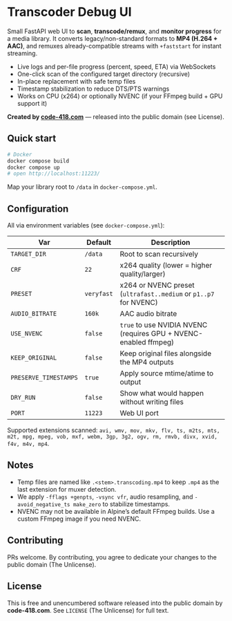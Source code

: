 # Transcoder Debug UI

Small FastAPI web UI to **scan**, **transcode/remux**, and **monitor progress** for a media library.
It converts legacy/non-standard formats to **MP4 (H.264 + AAC)**, and remuxes already-compatible
streams with `+faststart` for instant streaming.

- Live logs and per-file progress (percent, speed, ETA) via WebSockets
- One-click scan of the configured target directory (recursive)
- In-place replacement with safe temp files
- Timestamp stabilization to reduce DTS/PTS warnings
- Works on CPU (x264) or optionally NVENC (if your FFmpeg build + GPU support it)

**Created by [code-418.com](https://code-418.com)** — released into the public domain (see License).

## Quick start

```bash
# Docker
docker compose build
docker compose up
# open http://localhost:11223/
```

Map your library root to `/data` in `docker-compose.yml`.

## Configuration

All via environment variables (see `docker-compose.yml`):

| Var | Default | Description |
|-----|---------|-------------|
| `TARGET_DIR` | `/data` | Root to scan recursively |
| `CRF` | `22` | x264 quality (lower = higher quality/larger) |
| `PRESET` | `veryfast` | x264 or NVENC preset (`ultrafast..medium` or `p1..p7` for NVENC) |
| `AUDIO_BITRATE` | `160k` | AAC audio bitrate |
| `USE_NVENC` | `false` | `true` to use NVIDIA NVENC (requires GPU + NVENC-enabled ffmpeg) |
| `KEEP_ORIGINAL` | `false` | Keep original files alongside the MP4 outputs |
| `PRESERVE_TIMESTAMPS` | `true` | Apply source mtime/atime to output |
| `DRY_RUN` | `false` | Show what would happen without writing files |
| `PORT` | `11223` | Web UI port |

Supported extensions scanned: `avi, wmv, mov, mkv, flv, ts, m2ts, mts, m2t, mpg, mpeg, vob, mxf, webm, 3gp, 3g2, ogv, rm, rmvb, divx, xvid, f4v, m4v, mp4`.

## Notes

- Temp files are named like `.<stem>.transcoding.mp4` to keep `.mp4` as the last extension for muxer detection.
- We apply `-fflags +genpts`, `-vsync vfr`, audio resampling, and `-avoid_negative_ts make_zero` to stabilize timestamps.
- NVENC may not be available in Alpine’s default FFmpeg builds. Use a custom FFmpeg image if you need NVENC.

## Contributing

PRs welcome. By contributing, you agree to dedicate your changes to the public domain (The Unlicense).

## License

This is free and unencumbered software released into the public domain by **code-418.com**.
See `LICENSE` (The Unlicense) for full text.

